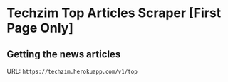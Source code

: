 # Techzim Top Articles Scraper [First Page Only]

## Getting the news articles
URL: ``` https://techzim.herokuapp.com/v1/top ```